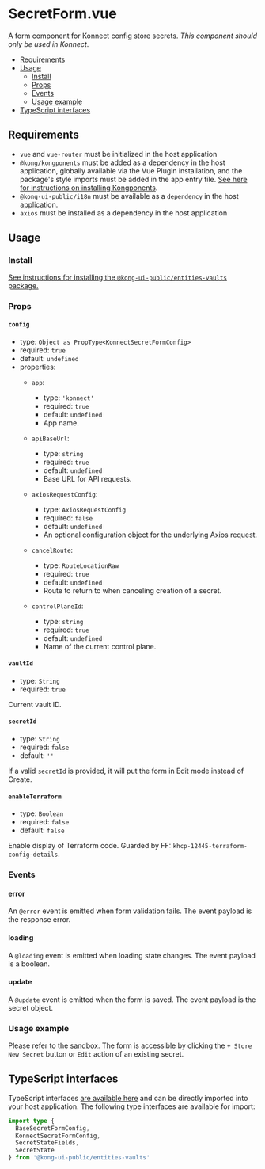 # SecretForm.vue

A form component for Konnect config store secrets. *This component should only be used in Konnect*.

- [Requirements](#requirements)
- [Usage](#usage)
  - [Install](#install)
  - [Props](#props)
  - [Events](#events)
  - [Usage example](#usage-example)
- [TypeScript interfaces](#typescript-interfaces)

## Requirements

- `vue` and `vue-router` must be initialized in the host application
- `@kong/kongponents` must be added as a dependency in the host application, globally available via the Vue Plugin installation, and the package's style imports must be added in the app entry file. [See here for instructions on installing Kongponents](https://kongponents.konghq.com/#globally-install-all-kongponents).
- `@kong-ui-public/i18n` must be available as a `dependency` in the host application.
- `axios` must be installed as a dependency in the host application

## Usage

### Install

[See instructions for installing the `@kong-ui-public/entities-vaults` package.](../README.md#install)

### Props

#### `config`

- type: `Object as PropType<KonnectSecretFormConfig>`
- required: `true`
- default: `undefined`
- properties:
  - `app`:
    - type: `'konnect'`
    - required: `true`
    - default: `undefined`
    - App name.

  - `apiBaseUrl`:
    - type: `string`
    - required: `true`
    - default: `undefined`
    - Base URL for API requests.

  - `axiosRequestConfig`:
    - type: `AxiosRequestConfig`
    - required: `false`
    - default: `undefined`
    - An optional configuration object for the underlying Axios request.

  - `cancelRoute`:
    - type: `RouteLocationRaw`
    - required: `true`
    - default: `undefined`
    - Route to return to when canceling creation of a secret.

  - `controlPlaneId`:
    - type: `string`
    - required: `true`
    - default: `undefined`
    - Name of the current control plane.

#### `vaultId`

- type: `String`
- required: `true`

Current vault ID.

#### `secretId`

- type: `String`
- required: `false`
- default: `''`

If a valid `secretId` is provided, it will put the form in Edit mode instead of Create.

#### `enableTerraform`

- type: `Boolean`
- required: `false`
- default: `false`

Enable display of Terraform code. Guarded by FF: `khcp-12445-terraform-config-details`.

### Events

#### error

An `@error` event is emitted when form validation fails. The event payload is the response error.

#### loading

A `@loading` event is emitted when loading state changes. The event payload is a boolean.

#### update

A `@update` event is emitted when the form is saved. The event payload is the secret object.

### Usage example

Please refer to the [sandbox](../sandbox/pages/VaultConfigCardPage.vue). The form is accessible by clicking the `+ Store New Secret` button or `Edit` action of an existing secret.

## TypeScript interfaces

TypeScript interfaces [are available here](../src/types/secret-form.ts) and can be directly imported into your host application. The following type interfaces are available for import:

```ts
import type {
  BaseSecretFormConfig,
  KonnectSecretFormConfig,
  SecretStateFields,
  SecretState
} from '@kong-ui-public/entities-vaults'
